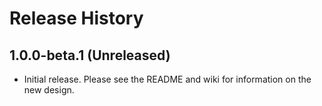 # Release History
## 1.0.0-beta.1 (Unreleased)
- Initial release. Please see the README and wiki for information on the new design.
